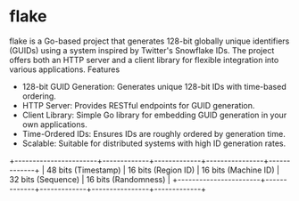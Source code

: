 # flake

flake is a Go-based project that generates 128-bit globally unique identifiers (GUIDs) using a system inspired by Twitter's Snowflake IDs. The project offers both an HTTP server and a client library for flexible integration into various applications.
Features

- 128-bit GUID Generation: Generates unique 128-bit IDs with time-based ordering.
- HTTP Server: Provides RESTful endpoints for GUID generation.
- Client Library: Simple Go library for embedding GUID generation in your own applications.
- Time-Ordered IDs: Ensures IDs are roughly ordered by generation time.
- Scalable: Suitable for distributed systems with high ID generation rates.


+-----------------------+-------------+-------------+----------------+-------------+
| 48 bits (Timestamp)   | 16 bits (Region ID) | 16 bits (Machine ID) | 32 bits (Sequence) | 16 bits (Randomness) |
+-----------------------+-------------+-------------+----------------+-------------+

